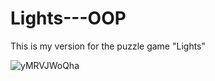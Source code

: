 # Lights---OOP
This is my version for the puzzle game "Lights"


![yMRVJWoQha](https://user-images.githubusercontent.com/72927733/97601905-5e13f880-1a13-11eb-9436-978feba7aff3.gif)

